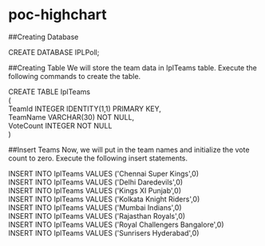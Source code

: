 # poc-highchart

##Creating Database

CREATE DATABASE IPLPoll;


##Creating Table
We will store the team data in IplTeams table. Execute the following commands to create the table.

CREATE TABLE IplTeams    
(  
TeamId INTEGER IDENTITY(1,1) PRIMARY KEY,  
TeamName VARCHAR(30) NOT NULL,  
VoteCount INTEGER NOT NULL  
) 

##Insert Teams
Now, we will put in the team names and initialize the vote count to zero. Execute the following insert statements.

INSERT INTO IplTeams VALUES ('Chennai Super Kings',0)  
INSERT INTO IplTeams VALUES ('Delhi Daredevils',0)  
INSERT INTO IplTeams VALUES ('Kings XI Punjab',0)  
INSERT INTO IplTeams VALUES ('Kolkata Knight Riders',0)  
INSERT INTO IplTeams VALUES ('Mumbai Indians',0)  
INSERT INTO IplTeams VALUES ('Rajasthan Royals',0)  
INSERT INTO IplTeams VALUES ('Royal Challengers Bangalore',0)  
INSERT INTO IplTeams VALUES ('Sunrisers Hyderabad',0) 
